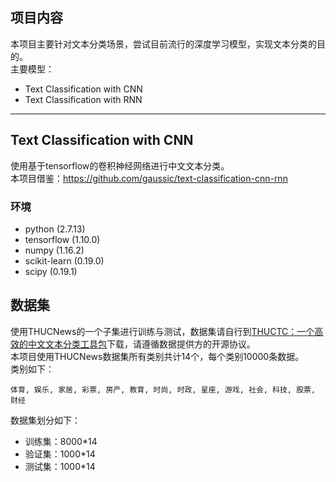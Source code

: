 ## 项目内容
本项目主要针对文本分类场景，尝试目前流行的深度学习模型，实现文本分类的目的。  
主要模型：
- Text Classification with CNN
- Text Classification with RNN

------
## Text Classification with CNN
使用基于tensorflow的卷积神经网络进行中文文本分类。  
本项目借鉴：https://github.com/gaussic/text-classification-cnn-rnn  

### 环境
- python (2.7.13)  
- tensorflow (1.10.0)
- numpy (1.16.2)  
- scikit-learn (0.19.0)  
- scipy (0.19.1)  
## 数据集
使用THUCNews的一个子集进行训练与测试，数据集请自行到[THUCTC：一个高效的中文文本分类工具包](http://thuctc.thunlp.org/)下载，请遵循数据提供方的开源协议。  
本项目使用THUCNews数据集所有类别共计14个，每个类别10000条数据。  
类别如下：  
```
体育, 娱乐, 家居, 彩票, 房产, 教育, 时尚, 时政, 星座, 游戏, 社会, 科技, 股票, 财经
```
数据集划分如下：  
- 训练集：8000*14
- 验证集：1000*14
- 测试集：1000*14

